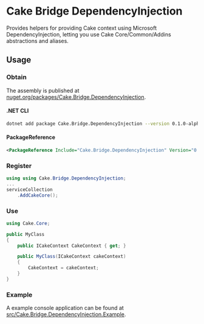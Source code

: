 # Cake Bridge DependencyInjection

Provides helpers for providing Cake context using Microsoft DependencyInjection, letting you use Cake Core/Common/Addins abstractions and aliases.

## Usage

### Obtain

The assembly is published at [nuget.org/packages/Cake.Bridge.DependencyInjection](https://www.nuget.org/packages/Cake.Bridge.DependencyInjection).

#### .NET CLI

```bash
dotnet add package Cake.Bridge.DependencyInjection --version 0.1.0-alpha0001
```

#### PackageReference
```xml
<PackageReference Include="Cake.Bridge.DependencyInjection" Version="0.1.0-alpha0001" />
```

### Register

```csharp
using using Cake.Bridge.DependencyInjection;
...
serviceCollection
    .AddCakeCore();
```

### Use

```csharp
using Cake.Core;

public MyClass
{
    public ICakeContext CakeContext { get; }

    public MyClass(ICakeContext cakeContext)
    {
        CakeContext = cakeContext;
    }
}
```

### Example

A example console application can be found at [src/Cake.Bridge.DependencyInjection.Example](src/Cake.Bridge.DependencyInjection.Example).
